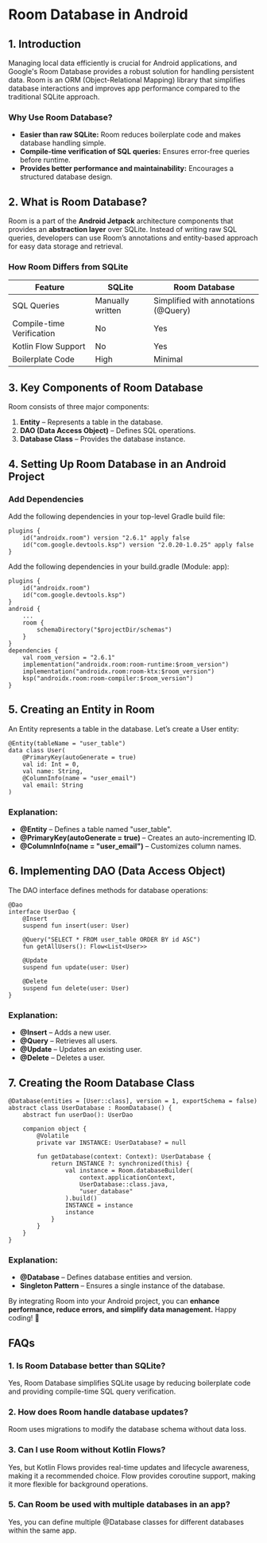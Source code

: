 # Room Database in Android
## 1. Introduction
Managing local data efficiently is crucial for Android applications, and Google's Room Database provides a robust solution for handling persistent data. Room is an ORM (Object-Relational Mapping) library that simplifies database interactions and improves app performance compared to the traditional SQLite approach.
### Why Use Room Database?
- **Easier than raw SQLite:** Room reduces boilerplate code and makes database handling simple.
- **Compile-time verification of SQL queries:** Ensures error-free queries before runtime.
- **Provides better performance and maintainability:** Encourages a structured database design.
## 2. What is Room Database?
Room is a part of the **Android Jetpack** architecture components that provides an **abstraction layer** over SQLite. Instead of writing raw SQL queries, developers can use Room’s annotations and entity-based approach for easy data storage and retrieval.
### How Room Differs from SQLite
| Feature	| SQLite	| Room Database | 
| ------- | ------- | ------------- |
| SQL Queries	| Manually written	| Simplified with annotations (@Query) |
| Compile-time Verification	| No	| Yes |
| Kotlin Flow Support |	No | Yes |
| Boilerplate Code |	High |	Minimal |
## 3. Key Components of Room Database
Room consists of three major components:
1. **Entity** – Represents a table in the database.
2. **DAO (Data Access Object)** – Defines SQL operations.
3. **Database Class** – Provides the database instance.
## 4. Setting Up Room Database in an Android Project
### Add Dependencies
Add the following dependencies in your top-level Gradle build file:
```
plugins {
    id("androidx.room") version "2.6.1" apply false
    id("com.google.devtools.ksp") version "2.0.20-1.0.25" apply false
}
```
Add the following dependencies in your build.gradle (Module: app):
```
plugins {
    id("androidx.room")
    id("com.google.devtools.ksp")
}
android {
    ...
    room {
        schemaDirectory("$projectDir/schemas")
    }
}
dependencies {
    val room_version = "2.6.1"
    implementation("androidx.room:room-runtime:$room_version")
    implementation("androidx.room:room-ktx:$room_version")
    ksp("androidx.room:room-compiler:$room_version")
}
```
## 5. Creating an Entity in Room
An Entity represents a table in the database. Let’s create a User entity:
```
@Entity(tableName = "user_table")
data class User(
    @PrimaryKey(autoGenerate = true)
    val id: Int = 0,
    val name: String,
    @ColumnInfo(name = "user_email") 
    val email: String
)
```
### Explanation:
- **@Entity** – Defines a table named "user_table".
- **@PrimaryKey(autoGenerate = true)** – Creates an auto-incrementing ID.
- **@ColumnInfo(name = "user_email")** – Customizes column names.
## 6. Implementing DAO (Data Access Object)
The DAO interface defines methods for database operations:
```
@Dao
interface UserDao {
    @Insert
    suspend fun insert(user: User)

    @Query("SELECT * FROM user_table ORDER BY id ASC")
    fun getAllUsers(): Flow<List<User>>

    @Update
    suspend fun update(user: User)

    @Delete
    suspend fun delete(user: User)
}
```
### Explanation:
- **@Insert** – Adds a new user.
- **@Query** – Retrieves all users.
- **@Update** – Updates an existing user.
- **@Delete** – Deletes a user.
## 7. Creating the Room Database Class
```
@Database(entities = [User::class], version = 1, exportSchema = false)
abstract class UserDatabase : RoomDatabase() {
    abstract fun userDao(): UserDao

    companion object {
        @Volatile
        private var INSTANCE: UserDatabase? = null

        fun getDatabase(context: Context): UserDatabase {
            return INSTANCE ?: synchronized(this) {
                val instance = Room.databaseBuilder(
                    context.applicationContext,
                    UserDatabase::class.java,
                    "user_database"
                ).build()
                INSTANCE = instance
                instance
            }
        }
    }
}
```
### Explanation:
- **@Database** – Defines database entities and version.
- **Singleton Pattern** – Ensures a single instance of the database.

By integrating Room into your Android project, you can **enhance performance, reduce errors, and simplify data management.** Happy coding! 🚀
## FAQs
### 1. Is Room Database better than SQLite?
Yes, Room Database simplifies SQLite usage by reducing boilerplate code and providing compile-time SQL query verification.
### 2. How does Room handle database updates?
Room uses migrations to modify the database schema without data loss.
### 3. Can I use Room without Kotlin Flows?
Yes, but Kotlin Flows provides real-time updates and lifecycle awareness, making it a recommended choice. Flow provides coroutine support, making it more flexible for background operations.
### 5. Can Room be used with multiple databases in an app?
Yes, you can define multiple @Database classes for different databases within the same app.
